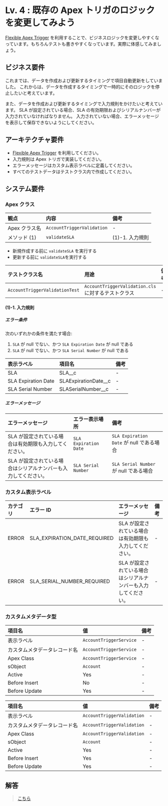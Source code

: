 # Lv. 4 : 既存の Apex トリガのロジックを変更してみよう

[Flexible Apex Trigger](https://github.com/takahitomiyamoto/flexible-apex-trigger#flexible-apex-trigger) を利用することで、ビジネスロジックを変更しやすくなっています。もちろんテストも書きやすくなっています。実際に体感してみましょう。

## ビジネス要件

これまでは、データを作成および更新するタイミングで項目自動更新をしていました。
これからは、データを作成するタイミングで一時的にそのロジックを停止したいと考えています。

また、データを作成および更新するタイミングで入力規則をかけたいと考えています。
SLA が設定されている場合、SLA の有効期限およびシリアルナンバーが入力されていなければなりません。
入力されていない場合、エラーメッセージを表示して保存できないようにしてください。

## アーキテクチャ要件

- [Flexible Apex Trigger](https://github.com/takahitomiyamoto/flexible-apex-trigger#flexible-apex-trigger) を利用してください。
- 入力規則は Apex トリガで実装してください。
- エラーメッセージはカスタム表示ラベルに定義してください。
- すべてのテストデータはテストクラス内で作成してください。

## システム要件

### Apex クラス

| 観点          | 内容                       | 備考            |
| :------------ | :------------------------- | :-------------- |
| Apex クラス名 | `AccountTriggerValidation` | -               |
| メソッド (1)  | `validateSLA`              | (1)-1. 入力規則 |

- 新規作成する前に `validateSLA` を実行する
- 更新する前に `validateSLA`を実行する

| テストクラス名                 | 用途                                                | 備考 |
| :----------------------------- | :-------------------------------------------------- | :--- |
| `AccountTriggerValidationTest` | `AccountTriggerValidation.cls` に対するテストクラス | -    |

#### (1)-1. 入力規則

##### エラー条件

次のいずれかの条件を満たす場合:

1. `SLA` が null でない、かつ `SLA Expiration Date` が null である
1. `SLA` が null でない、かつ `SLA Serial Number` が null である

| 表示ラベル          | 項目名                 | 備考 |
| :------------------ | :--------------------- | :--- |
| SLA                 | SLA\_\_c               | -    |
| SLA Expiration Date | SLAExpirationDate\_\_c | -    |
| SLA Serial Number   | SLASerialNumber\_\_c   | -    |

##### エラーメッセージ

| エラーメッセージ                                               | エラー表示場所        | 備考                                     |
| :------------------------------------------------------------- | :-------------------- | :--------------------------------------- |
| SLA が設定されている場合は有効期限も入力してください。         | `SLA Expiration Date` | `SLA Expiration Date` が null である場合 |
| SLA が設定されている場合はシリアルナンバーも入力してください。 | `SLA Serial Number`   | `SLA Serial Number` が null である場合   |

### カスタム表示ラベル

| カテゴリ | エラー ID                    | エラーメッセージ                                               | 備考 |
| :------- | :--------------------------- | :------------------------------------------------------------- | :--- |
| ERROR    | SLA_EXPIRATION_DATE_REQUIRED | SLA が設定されている場合は有効期限も入力してください。         | -    |
| ERROR    | SLA_SERIAL_NUMBER_REQUIRED   | SLA が設定されている場合はシリアルナンバーも入力してください。 | -    |

### カスタムメタデータ型

| 項目名                       | 値                      | 備考 |
| :--------------------------- | :---------------------- | :--- |
| 表示ラベル                   | `AccountTriggerService` | -    |
| カスタムメタデータレコード名 | `AccountTriggerService` | -    |
| Apex Class                   | `AccountTriggerService` | -    |
| sObject                      | `Account`               | -    |
| Active                       | Yes                     | -    |
| Before Insert                | No                      | -    |
| Before Update                | Yes                     | -    |

| 項目名                       | 値                         | 備考 |
| :--------------------------- | :------------------------- | :--- |
| 表示ラベル                   | `AccountTriggerValidation` | -    |
| カスタムメタデータレコード名 | `AccountTriggerValidation` | -    |
| Apex Class                   | `AccountTriggerValidation` | -    |
| sObject                      | `Account`                  | -    |
| Active                       | Yes                        | -    |
| Before Insert                | Yes                        | -    |
| Before Update                | Yes                        | -    |

## 解答

> [こちら](level-04-answer.md)
